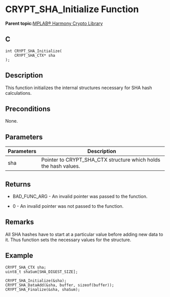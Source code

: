 # CRYPT\_SHA\_Initialize Function

**Parent topic:**[MPLAB® Harmony Crypto Library](GUID-20F7C343-23D4-42D9-B8C2-A97D4D0EE5CD.md)

## C

```
int CRYPT_SHA_Initialize(
    CRYPT_SHA_CTX* sha
);
```

## Description

This function initializes the internal structures necessary for SHA hash calculations.

## Preconditions

None.

## Parameters

|Parameters|Description|
|----------|-----------|
|sha|Pointer to CRYPT\_SHA\_CTX structure which holds the hash values.|

## Returns

-   BAD\_FUNC\_ARG - An invalid pointer was passed to the function.

-   0 - An invalid pointer was not passed to the function.


## Remarks

All SHA hashes have to start at a particular value before adding new data to it. Thus function sets the necessary values for the structure.

## Example

```
CRYPT_SHA_CTX sha;
uint8_t shaSum[SHA_DIGEST_SIZE];

CRYPT_SHA_Initialize(&sha);
CRYPT_SHA_DataAdd(&sha, buffer, sizeof(buffer));
CRYPT_SHA_Finalize(&sha, shaSum);
```

